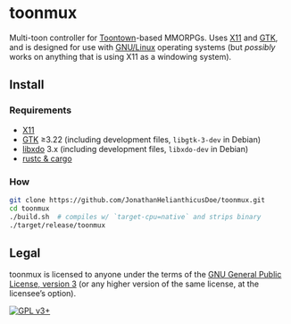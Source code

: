 # toonmux

Multi-toon controller for
[Toontown](https://en.wikipedia.org/wiki/Toontown_Online)-based MMORPGs. Uses
[X11](https://en.wikipedia.org/wiki/X_Window_System) and
[GTK](https://en.wikipedia.org/wiki/GTK), and is designed for use with
[GNU/Linux](https://en.wikipedia.org/wiki/Linux) operating systems (but
*possibly* works on anything that is using X11 as a windowing system).

## Install

### Requirements

* [X11](https://en.wikipedia.org/wiki/X_Window_System)
* [GTK](https://en.wikipedia.org/wiki/GTK) &ge;3.22 (including development
  files, `libgtk-3-dev` in Debian)
* [libxdo](https://www.semicomplete.com/projects/xdotool/) 3.x (including
  development files, `libxdo-dev` in Debian)
* [rustc &amp; cargo](https://rustup.rs/)

### How

```bash
git clone https://github.com/JonathanHelianthicusDoe/toonmux.git
cd toonmux
./build.sh  # compiles w/ `target-cpu=native` and strips binary
./target/release/toonmux
```

## Legal

toonmux is licensed to anyone under the terms of the [GNU General Public
License, version 3](https://www.gnu.org/licenses/gpl-3.0.html) (or any higher
version of the same license, at the licensee&rsquo;s option).

[![GPL v3+](https://www.gnu.org/graphics/gplv3-or-later.png
"GPL v3+")](https://www.gnu.org/licenses/gpl-3.0.html)
